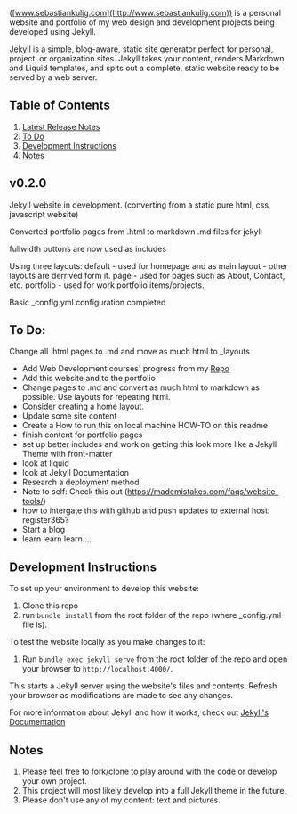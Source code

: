 ([www.sebastiankulig.com](http://www.sebastiankulig.com)) is a personal website and portfolio of my web design and development projects being developed using Jekyll.

[Jekyll](https://jekyllrb.com/) is a simple, blog-aware, static site generator perfect for personal, project, or organization sites. Jekyll takes your content, renders Markdown and Liquid templates, and spits out a complete, static website ready to be served by a web server. 

## Table of Contents

1. [Latest Release Notes](#v020)
2. [To Do](#to-do)
3. [Development Instructions](#development-instructions)
4. [Notes](#notes)

## v0.2.0

Jekyll website in development. (converting from a static pure html, css, javascript website)

Converted portfolio pages from .html to markdown .md files for jekyll

fullwidth buttons are now used as includes

Using three layouts:
default - used for homepage and as main layout - other layouts are derrived form it.
page - used for pages such as About, Contact, etc.
portfolio - used for work portfolio items/projects.

Basic _config.yml configuration completed

## To Do:

Change all .html pages to .md and move as much html to _layouts

* Add Web Development courses' progress from my [Repo](https://github.com/sebam2k4/Web-Development-Curriculum)
* Add this website and to the portfolio
* Change pages to .md and convert as much html to markdown as possible. Use layouts for repeating html.
* Consider creating a home layout.
* Update some site content
* Create a How to run this on local machine HOW-TO on this readme
* finish content for portfolio pages
* set up better includes and work on getting this look more like a Jekyll Theme with front-matter
* look at liquid
* look at Jekyll Documentation
* Research a deployment method.
* Note to self: Check this out (https://mademistakes.com/faqs/website-tools/)
* how to intergate this with github and push updates to external host: register365?
* Start a blog
* learn learn learn....

## Development Instructions

To set up your environment to develop this website:
1. Clone this repo
2. run `bundle install` from the root folder of the repo (where _config.yml file is).

To test the website locally as you make changes to it:
1. Run `bundle exec jekyll serve` from the root folder of the repo and open your browser to `http://localhost:4000/`. 

This starts a Jekyll server using the website's files and contents. Refresh your browser as modifications are made to see any changes.

For more information about Jekyll and how it works, check out [Jekyll's Documentation](https://jekyllrb.com/)

## Notes
1. Please feel free to fork/clone to play around with the code or develop your own project.
2. This project will most likely develop into a full Jekyll theme in the future.
3. Please don't use any of my content: text and pictures.

